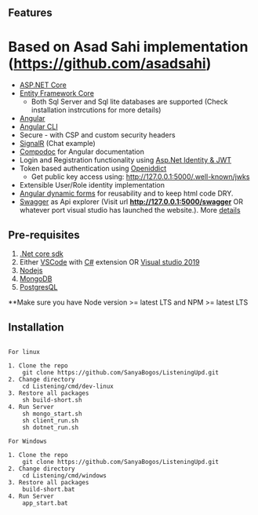 ## Features 

# Based on Asad Sahi implementation (https://github.com/asadsahi)

* [ASP.NET Core](http://www.dot.net/)
* [Entity Framework Core](https://docs.efproject.net/en/latest/)
    * Both Sql Server and Sql lite databases are supported (Check installation instrcutions for more details)
* [Angular](https://angular.io/)
* [Angular CLI](https://cli.angular.io/)
* Secure - with CSP and custom security headers
* [SignalR](https://github.com/aspnet/SignalR/) (Chat example)
* [Compodoc](https://compodoc.github.io/compodoc/) for Angular documentation
* Login and Registration functionality using [Asp.Net Identity & JWT](https://docs.asp.net/en/latest/security/authentication/identity.html)
* Token based authentication using [Openiddict](https://github.com/openiddict/openiddict-core)
     * Get public key access using: http://127.0.0.1:5000/.well-known/jwks
* Extensible User/Role identity implementation
* [Angular dynamic forms](https://angular.io/docs/ts/latest/cookbook/dynamic-form.html) for reusability and to keep html code DRY.
* [Swagger](http://swagger.io/) as Api explorer (Visit url **http://127.0.0.1:5000/swagger** OR whatever port visual studio has launched the website.). More [details](https://github.com/domaindrivendev/Swashbuckle.AspNetCore)
 
## Pre-requisites

1. [.Net core sdk](https://www.microsoft.com/net/core)
2. Either [VSCode](https://code.visualstudio.com/) with [C#](https://marketplace.visualstudio.com/items?itemName=ms-vscode.csharp) extension OR [Visual studio 2019](https://www.visualstudio.com/)
3. [Nodejs](https://nodejs.org/en/)
4. [MongoDB](https://www.mongodb.com/try/download/community)
5. [PostgresQL](https://www.postgresql.org/download/)

**Make sure you have Node version >= latest LTS and NPM >= latest LTS

## Installation
```

For linux

1. Clone the repo
    git clone https://github.com/SanyaBogos/ListeningUpd.git
2. Change directory
    cd Listening/cmd/dev-linux
3. Restore all packages
    sh build-short.sh
4. Run Server
    sh mongo_start.sh
    sh client_run.sh
    sh dotnet_run.sh

For Windows

1. Clone the repo
    git clone https://github.com/SanyaBogos/ListeningUpd.git
2. Change directory
    cd Listening/cmd/windows
3. Restore all packages
    build-short.bat
4. Run Server
    app_start.bat

    

```

